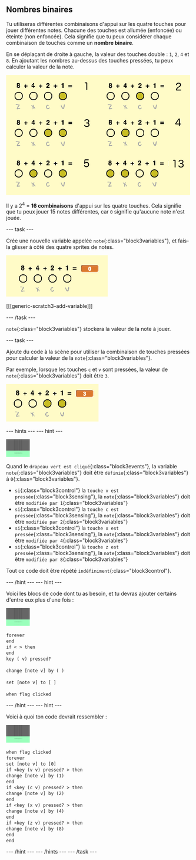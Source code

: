 ## Nombres binaires

Tu utiliseras différentes combinaisons d'appui sur les quatre touches pour jouer différentes notes. Chacune des touches est allumée (enfoncée) ou éteinte (non enfoncée). Cela signifie que tu peux considérer chaque combinaison de touches comme un **nombre binaire**.

En se déplaçant de droite à gauche, la valeur des touches double : `1`, `2`, `4` et `8`. En ajoutant les nombres au-dessus des touches pressées, tu peux calculer la valeur de la note.

![Exemples de valeur de note](images/note-values.png)

Il y a 2<sup>4</sup> = **16 combinaisons** d'appui sur les quatre touches. Cela signifie que tu peux jouer 15 notes différentes, car `0` signifie qu'aucune note n'est jouée.

\--- task \---

Crée une nouvelle variable appelée `note`{:class="block3variables"}, et fais-la glisser à côté des quatre sprites de notes.

![Variable de note](images/note-create.png)

[[[generic-scratch3-add-variable]]]

\--- /task \---

`note`{:class="block3variables"} stockera la valeur de la note à jouer.

\--- task \---

Ajoute du code à la scène pour utiliser la combinaison de touches pressées pour calculer la valeur de la `note`{:class="block3variables"}.

Par exemple, lorsque les touches `c` et `v` sont pressées, la valeur de `note`{:class="block3variables"} doit être `3`.

![Test de la variable note](images/note-test.png)

\--- hints \--- \--- hint \---

![scène](images/stage.png)

Quand le `drapeau vert est cliqué`{:class="block3events"}, la variable `note`{:class="block3variables"} doit être `définie`{:class="block3variables"} à `0`{:class="block3variables"}.

+ `si`{:class="block3control"} la `touche v est pressée`{:class="block3sensing"}, la `note`{:class="block3variables"} doit être `modifiée par 1`{:class="block3variables"}
+ `si`{:class="block3control"} la `touche c est pressée`{:class="block3sensing"}, la `note`{:class="block3variables"} doit être `modifiée par 2`{:class="block3variables"}
+ `si`{:class="block3control"} la `touche x est pressée`{:class="block3sensing"}, la `note`{:class="block3variables"} doit être `modifiée par 4`{:class="block3variables"}
+ `si`{:class="block3control"} la `touche z est pressée`{:class="block3sensing"}, la `note`{:class="block3variables"} doit être `modifiée par 8`{:class="block3variables"}

Tout ce code doit être répété `indéfiniment`{:class="block3control"}.

\--- /hint \--- \--- hint \---

Voici les blocs de code dont tu as besoin, et tu devras ajouter certains d'entre eux plus d'une fois :

![scène](images/stage.png)

```blocks3
forever
end
if < > then
end
key ( v) pressed?

change [note v] by ( )

set [note v] to [ ]

when flag clicked
```

\--- /hint \--- \--- hint \---

Voici à quoi ton code devrait ressembler :

![scène](images/stage.png)

```blocks3
when flag clicked
forever
set [note v] to [0]
if <key (v v) pressed? > then
change [note v] by (1)
end
if <key (c v) pressed? > then
change [note v] by (2)
end
if <key (x v) pressed? > then
change [note v] by (4)
end
if <key (z v) pressed? > then
change [note v] by (8)
end
end
```

\--- /hint \--- \--- /hints \--- \--- /task \---